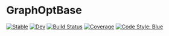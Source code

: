 # GraphOptBase

[![Stable](https://img.shields.io/badge/docs-stable-blue.svg)](https://jalving.github.io/GraphOptBase.jl/stable/)
[![Dev](https://img.shields.io/badge/docs-dev-blue.svg)](https://jalving.github.io/GraphOptBase.jl/dev/)
[![Build Status](https://github.com/jalving/GraphOptBase.jl/actions/workflows/CI.yml/badge.svg?branch=main)](https://github.com/jalving/GraphOptBase.jl/actions/workflows/CI.yml?query=branch%3Amain)
[![Coverage](https://codecov.io/gh/jalving/GraphOptBase.jl/branch/main/graph/badge.svg)](https://codecov.io/gh/jalving/GraphOptBase.jl)
[![Code Style: Blue](https://img.shields.io/badge/code%20style-blue-4495d1.svg)](https://github.com/invenia/BlueStyle)
